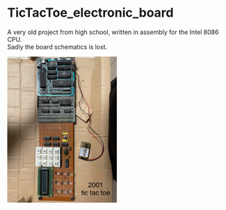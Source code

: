 # TicTacToe_electronic_board
A very old project from high school, written in assembly for the Intel 8086 CPU.<br>
Sadly the board schematics is lost.

<img src="board.jpg" width=50%>
